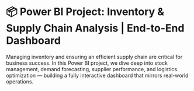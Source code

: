# 📦 Power BI Project: Inventory & Supply Chain Analysis | End-to-End Dashboard

Managing inventory and ensuring an efficient supply chain are critical for business success. In this Power BI project, we dive deep into stock management, demand forecasting, supplier performance, and logistics optimization — building a fully interactive dashboard that mirrors real-world operations.
